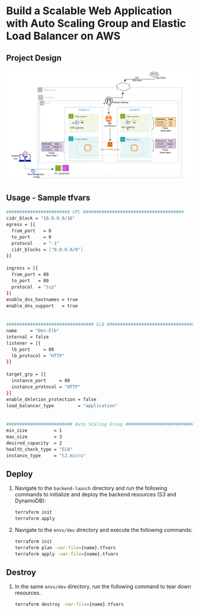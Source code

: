 # Build a Scalable Web Application with Auto Scaling Group and Elastic Load Balancer on AWS

## Project Design

![alt text](2-Tier-Design.png)


## Usage - Sample tfvars

```bash
######################## VPC ######################################
cidr_block = "10.0.0.0/16"
egress = [{
  from_port   = 0
  to_port     = 0
  protocol    = "-1"
  cidr_blocks = ["0.0.0.0/0"]
}]

ingress = [{
  from_port = 80
  to_port   = 80
  protocol  = "tcp"
}]
enable_dns_hostnames = true
enable_dns_support   = true


################################# ELB ##################################
name     = "Dev-Elb"
internal = false
listener = [{
  lb_port     = 80
  lb_protocol = "HTTP"
}]

target_grp = [{
  instance_port     = 80
  instance_protocol = "HTTP"
}]
enable_deletion_protection = false
load_balancer_type         = "application"


######################### Auto Scaling Group ##########################
min_size          = 1
max_size          = 3
desired_capacity  = 2
health_check_type = "ELB"
instance_type     = "t2.micro"

```

## Deploy

1. Navigate to the `backend-launch` directory and run the following commands to initialize and deploy the backend resources (S3 and DynamoDB):
   ```bash
   terraform init
   terraform apply
   ```
2. Navigate to the `envs/dev` directory and execute the following commands:
    ```bash
    terraform init
    terraform plan -var-file={name}.tfvars
    terraform apply -var-file={name}.tfvars
    ```

## Destroy
1. In the same `envs/dev` directory, run the following command to tear down resources.
    ```bash
    terraform destroy -var-file={name}.tfvars
    ```